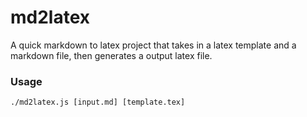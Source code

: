 # md2latex

A quick markdown to latex project that takes in a latex template and a markdown file, then generates a output latex file.

### Usage
```
./md2latex.js [input.md] [template.tex]
```
